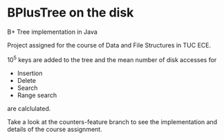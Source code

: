 # BPlusTree on the disk
B+ Tree implementation in Java

Project assigned for the course of Data and File Structures in TUC ECE.

10<sup>5</sup> keys are added to the tree and the mean number of disk accesses for

- Insertion
- Delete
- Search
- Range search

are calclulated.

Take a look at the counters-feature branch to see the implementation and details of the course assignment. 
